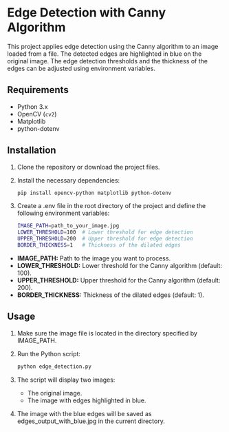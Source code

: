# Edge Detection with Canny Algorithm

This project applies edge detection using the Canny algorithm to an image loaded from a file. The detected edges are highlighted in blue on the original image. The edge detection thresholds and the thickness of the edges can be adjusted using environment variables.

## Requirements

- Python 3.x
- OpenCV (`cv2`)
- Matplotlib
- python-dotenv

## Installation

1. Clone the repository or download the project files.
2. Install the necessary dependencies:

   ```bash
   pip install opencv-python matplotlib python-dotenv

3. Create a .env file in the root directory of the project and define the following environment variables:

    ```bash
    IMAGE_PATH=path_to_your_image.jpg
    LOWER_THRESHOLD=100  # Lower threshold for edge detection
    UPPER_THRESHOLD=200  # Upper threshold for edge detection
    BORDER_THICKNESS=1   # Thickness of the dilated edges

- __IMAGE_PATH:__ Path to the image you want to process.
- __LOWER_THRESHOLD:__ Lower threshold for the Canny algorithm (default: 100).
- __UPPER_THRESHOLD:__ Upper threshold for the Canny algorithm (default: 200).
- __BORDER_THICKNESS:__ Thickness of the dilated edges (default: 1).

## Usage

1. Make sure the image file is located in the directory specified by IMAGE_PATH.

2. Run the Python script:

    ```bash
    python edge_detection.py

3. The script will display two images:
    - The original image.
    - The image with edges highlighted in blue.

4. The image with the blue edges will be saved as edges_output_with_blue.jpg in the current directory.


